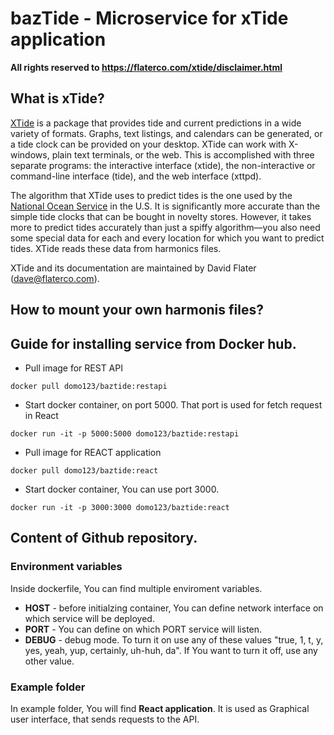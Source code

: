 # bazTide - Microservice for xTide application
**All rights reserved to https://flaterco.com/xtide/disclaimer.html** 

## What is xTide?
[XTide](https://flaterco.com/xtide/) is a package that provides tide and current predictions in a wide variety of formats.  Graphs, text listings, and calendars can be generated, or a tide clock can be provided on your desktop. XTide can work with X-windows, plain text terminals, or the web.  This is accomplished with three separate programs:  the interactive interface (xtide), the non-interactive or command-line interface (tide), and the web interface (xttpd).

The algorithm that XTide uses to predict tides is the one used by the [National Ocean Service](https://oceanservice.noaa.gov/) in the U.S.  It is significantly more accurate than the simple tide clocks that can be bought in novelty stores.  However, it takes more to predict tides accurately than just a spiffy algorithm—you also need some special data for each and every location for which you want to predict tides.  XTide reads these data from harmonics files.

XTide and its documentation are maintained by David Flater (dave@flaterco.com).

## How to mount your own harmonis files?

## Guide for installing service from Docker hub.

* Pull image for REST API

```docker pull domo123/baztide:restapi```

* Start docker container, on port 5000. That port is used for fetch request in React

```docker run -it -p 5000:5000 domo123/baztide:restapi```

* Pull image for REACT application

```docker pull domo123/baztide:react```

* Start docker container, You can use port 3000.

```docker run -it -p 3000:3000 domo123/baztide:react```
## Content of Github repository.

### Environment variables
Inside dockerfile, You can find multiple enviroment variables.
* **HOST** - before initialzing container, You can define network interface on which service will be deployed.
* **PORT** - You can define on which PORT service will listen.
* **DEBUG** - debug mode. To turn it on use any of these values "true, 1, t, y, yes, yeah, yup, certainly, uh-huh, da". If You want to turn it off, use any other value.

### Example folder
In example folder, You will find **React application**. It is used as Graphical user interface, that sends requests to the API.
